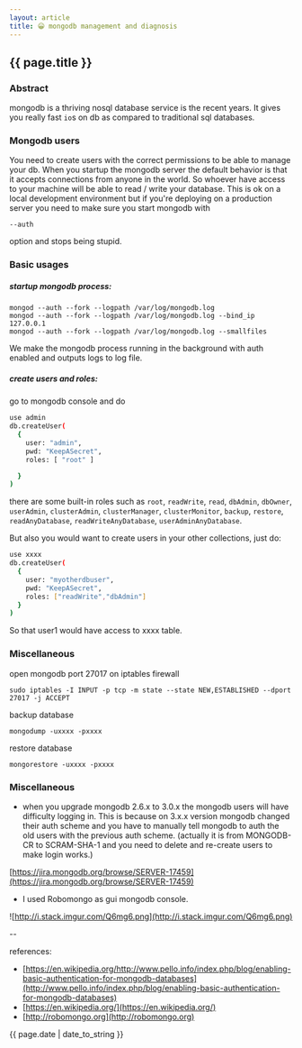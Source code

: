 ```yaml
---
layout: article
title: 😀 mongodb management and diagnosis
---
```

## {{ page.title }}

### Abstract

mongodb is a thriving nosql database service is the recent years. It gives you really fast `io`s on db as compared to traditional sql databases.

### Mongodb users

You need to create users with the correct permissions to be able to manage your db. When you startup the mongodb server the default behavior is that it accepts connections from anyone in the world.  So whoever have access to your machine will be able to read / write your database.  This is ok on a local development environment but if you're deploying on a production server you need to make sure you start mongodb with

`--auth`

option and stops being stupid.

### Basic usages

##### startup mongodb process:

```
mongod --auth --fork --logpath /var/log/mongodb.log
mongod --auth --fork --logpath /var/log/mongodb.log --bind_ip 127.0.0.1
mongod --auth --fork --logpath /var/log/mongodb.log --smallfiles
```

We make the mongodb process running in the background with auth enabled and outputs logs to log file.

##### create users and roles:

go to mongodb console and do

```bash
use admin
db.createUser(
  {
    user: "admin",
    pwd: "KeepASecret",
    roles: [ "root" ]

  }
)
```

there are some built-in roles such as `root`, `readWrite`, `read`, `dbAdmin`, `dbOwner`, `userAdmin`, `clusterAdmin`, `clusterManager`, `clusterMonitor`, `backup`, `restore`, `readAnyDatabase`, `readWriteAnyDatabase`, `userAdminAnyDatabase`.

But also you would want to create users in your other collections, just do:


```bash
use xxxx
db.createUser(
  {
    user: "myotherdbuser",
    pwd: "KeepASecret",
    roles: ["readWrite","dbAdmin"]
  }
)
```

So that user1 would have access to xxxx table.

### Miscellaneous

open mongodb port 27017 on iptables firewall

```
sudo iptables -I INPUT -p tcp -m state --state NEW,ESTABLISHED --dport 27017 -j ACCEPT
```

backup database

```
mongodump -uxxxx -pxxxx
```

restore database

```
mongorestore -uxxxx -pxxxx
```

### Miscellaneous

* when you upgrade mongodb 2.6.x to 3.0.x the mongodb users will have difficulty logging in.  This is because on 3.x.x version mongodb changed their auth scheme and you have to manually tell mongodb to auth the old users with the previous auth scheme.
(actually it is from MONGODB-CR to SCRAM-SHA-1 and you need to delete and re-create users to make login works.)

[https://jira.mongodb.org/browse/SERVER-17459](https://jira.mongodb.org/browse/SERVER-17459)

* I used Robomongo as gui mongodb console.

![http://i.stack.imgur.com/Q6mg6.png](http://i.stack.imgur.com/Q6mg6.png)

--

references:

* [https://en.wikipedia.org/http://www.pello.info/index.php/blog/enabling-basic-authentication-for-mongodb-databases](http://www.pello.info/index.php/blog/enabling-basic-authentication-for-mongodb-databases)
* [https://en.wikipedia.org/](https://en.wikipedia.org/)
* [http://robomongo.org](http://robomongo.org)

{{ page.date | date_to_string }}





